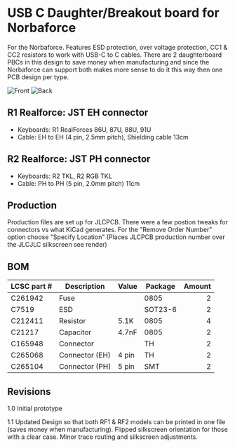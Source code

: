 # USB C Daughter/Breakout board for Norbaforce 

For the Norbaforce.  Features ESD protection, over voltage protection, CC1 & CC2 resistors to work with USB-C to C cables.  There are 2 daughterboard PBCs in this design to save money when manufacturing and since the Norbaforce can support both makes more sense to do it this way then one PCB design per type.

![Front](https://i.imgur.com/rTF9m1T.png)
![Back](https://i.imgur.com/VAFtKtq.png)

## R1 Realforce: JST EH connector
* Keyboards: R1 RealForces 86U, 87U, 88U, 91U
* Cable: EH to EH (4 pin, 2.5mm pitch), Shielding cable 13cm 

## R2 Realforce: JST PH connector
* Keyboards: R2 TKL, R2 RGB TKL
* Cable: PH to PH  (5 pin, 2.0mm pitch) 11cm

## Production
Production files are set up for JLCPCB.  There were a few postion tweaks for connectors vs what KiCad generates. 
For the "Remove Order Number" option choose "Specify Location" (Places JLCPCB production number over the JLCJLC silkscreen see render)

## BOM

| LCSC part # | Description   | Value | Package  | Amount |
| ----------- | ------------- | ----- | -------- | ------:|
| C261942     | Fuse          |       | 0805     | 2      |
| C7519       | ESD           |       | SOT23-6  | 2      |
| C212411     | Resistor      | 5.1K  | 0805     | 4      |
| C21217      | Capacitor     | 4.7nF | 0805     | 2      |
| C165948     | Connector     |       | TH       | 2      |
| C265068     | Connector (EH)| 4 pin | TH       | 2      |
| C265104     | Connector (PH)| 5 pin | SMT      | 2      |

## Revisions
1.0 Initial prototype

1.1 Updated Design so that both RF1 & RF2 models can be printed in one file (saves money when manufacturing). Flipped silkscreen orientation for those with a clear case.  Minor trace routing and silkscreen adjustments.
